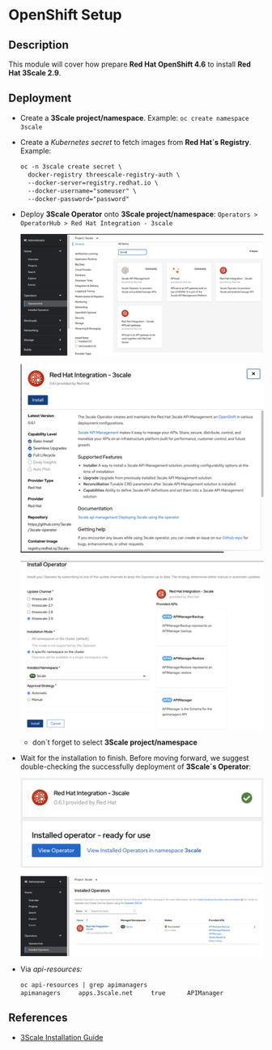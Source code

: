 # OpenShift Setup

## Description

This module will cover how prepare **Red Hat OpenShift 4.6** to install **Red Hat 3Scale 2.9**.

## Deployment

* Create a **3Scale project/namespace**. Example: `oc create namespace 3scale`

* Create a *Kubernetes secret* to fetch images from **Red Hat´s Registry**. Example:

  ```
  oc -n 3scale create secret \
    docker-registry threescale-registry-auth \
    --docker-server=registry.redhat.io \
    --docker-username="someuser" \
    --docker-password="password"
  ```

* Deploy **3Scale Operator** onto **3Scale project/namespace**:
  `Operators > OperatorHub > Red Hat Integration - 3scale`

  ![3Scale Operator](images/openshift_setup/deploy-3scale-operator.png)

  ![3Scale Operator](images/openshift_setup/deploy-3scale-operator-install.png)

  ![3Scale Operator](images/openshift_setup/deploy-3scale-operator-install-operator.png)

  * don´t forget to select **3Scale project/namespace**

* Wait for the installation to finish. Before moving forward, we suggest double-checking the successfully deployment of **3Scale´s Operator**:

  ![3Scale Operator](images/openshift_setup/check-3scale-operator.png)

  ![3Scale Operator](images/openshift_setup/check-3scale-operator-namespace.png)

* Via *api-resources:*

  ```
  oc api-resources | grep apimanagers
  apimanagers     apps.3scale.net     true      APIManager
  ```

## References

- [3Scale Installation Guide](https://access.redhat.com/documentation/en-us/red_hat_3scale_api_management/2.9/html-single/installing_3scale/index)
